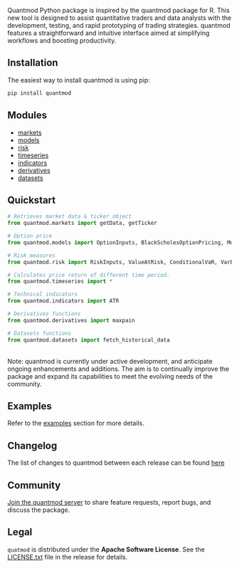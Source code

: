
Quantmod Python package is inspired by the quantmod package for R. This new tool is designed to assist quantitative traders and data analysts with the development, testing, and rapid prototyping of trading strategies. quantmod features a straightforward and intuitive interface aimed at simplifying workflows and boosting productivity.


## Installation
The easiest way to install quantmod is using pip:

```bash
pip install quantmod
```


## Modules

* [markets](https://kannansingaravelu.com/docs/site/markets/)
* [models](https://kannansingaravelu.com/docs/site/models/)
* [risk](https://kannansingaravelu.com/docs/site/risk/) 
* [timeseries](https://kannansingaravelu.com/docs/site/timeseries/)
* [indicators](https://kannansingaravelu.com/docs/site/indicators/)
* [derivatives](https://kannansingaravelu.com/docs/site/derivatives/)
* [datasets](https://kannansingaravelu.com/docs/site/datasets/)


## Quickstart

```py
# Retrieves market data & ticker object 
from quantmod.markets import getData, getTicker

# Option price
from quantmod.models import OptionInputs, BlackScholesOptionPricing, MonteCarloOptionPricing

# Risk measures
from quantmod.risk import RiskInputs, ValueAtRisk, ConditionalVaR, VarBacktester

# Calculates price return of different time period.
from quantmod.timeseries import *

# Technical indicators
from quantmod.indicators import ATR

# Derivatives functions
from quantmod.derivatives import maxpain

# Datasets functions
from quantmod.datasets import fetch_historical_data
```
<br>
Note: quantmod is currently under active development, and anticipate ongoing enhancements and additions. The aim is to continually improve the package and expand its capabilities to meet the evolving needs of the community.


## Examples
Refer to the [examples](https://kannansingaravelu.com/) section for more details.


## Changelog
The list of changes to quantmod between each release can be found [here](https://kannansingaravelu.com/docs/site/changelog/)


## Community
[Join the quantmod server](https://discord.com/invite/DXQyezbJ) to share feature requests, report bugs, and discuss the package.


## Legal 
`quatmod` is distributed under the **Apache Software License**. See the [LICENSE.txt](https://www.apache.org/licenses/LICENSE-2.0.txt) file in the release for details.
